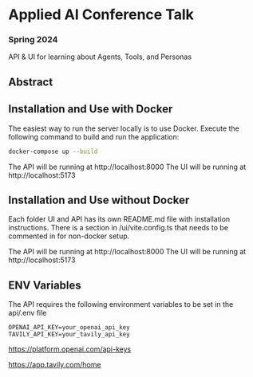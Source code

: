 # Applied AI Conference Talk 
### Spring 2024


API &amp; UI for learning about Agents, Tools, and Personas

## Abstract

## Installation and Use with Docker
The easiest way to run the server locally is to use Docker. Execute the following command to build and run the application:
```bash
docker-compose up --build
```
The API will be running at http://localhost:8000
The UI will be running at http://localhost:5173

## Installation and Use without Docker
Each folder UI and API has its own README.md file with installation instructions.
There is a section in /ui/vite.config.ts that needs to be commented in for non-docker setup.

The API will be running at http://localhost:8000
The UI will be running at http://localhost:5173

## ENV Variables
The API requires the following environment variables to be set in the api/.env file

```
OPENAI_API_KEY=your_openai_api_key
TAVILY_API_KEY=your_tavily_api_key
```

https://platform.openai.com/api-keys

https://app.tavily.com/home

